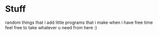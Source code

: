 # Stuff
random things that i add 
little programs that i make when i have free time feel free to take whatever u need from here :)
